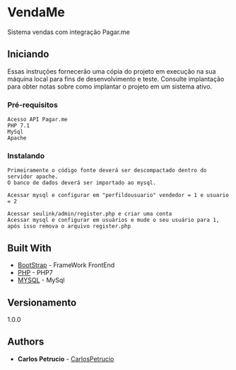 # VendaMe

Sistema vendas com integração Pagar.me


## Iniciando

Essas instruções fornecerão uma cópia do projeto em execução na sua máquina local para fins de desenvolvimento e teste. Consulte implantação para obter notas sobre como implantar o projeto em um sistema ativo.

### Pré-requisitos

```
Acesso API Pagar.me
PHP 7.1
MySql
Apache
```

### Instalando

```
Primeiramente o código fonte deverá ser descompactado dentro do servidor apache.
O banco de dados deverá ser importado ao mysql.
```

```
Acessar mysql e configurar em "perfildousuario" vendedor = 1 e usuario = 2
```

```
Acessar seulink/admin/register.php e criar uma conta
Acessar mysql e configurar em usuários e mude o seu usuário para 1, após isso remova o arquivo register.php
```


## Built With

* [BootStrap](https://getbootstrap.com/docs/4.3/) - FrameWork FrontEnd
* [PHP](https://php.net/) - PHP7
* [MYSQL](https://dev.mysql.com/doc/) - MySql



## Versionamento

1.0.0 

## Authors

* **Carlos Petrucio** - [CarlosPetrucio](https://github.com/CarlosPetrucio)



